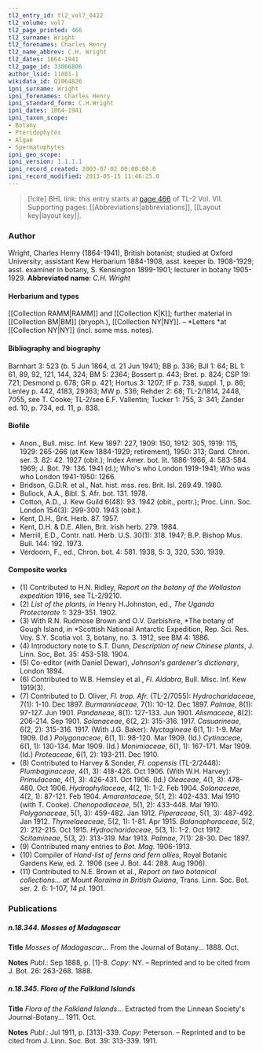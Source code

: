 ```yaml
---
tl2_entry_id: tl2_vol7_0422
tl2_volume: vol7
tl2_page_printed: 466
tl2_surname: Wright
tl2_forenames: Charles Henry
tl2_name_abbrev: C.H. Wright
tl2_dates: 1864-1941
tl2_page_id: 33066806
author_lsid: 11881-1
wikidata_id: Q1064826
ipni_surname: Wright
ipni_forenames: Charles Henry
ipni_standard_form: C.H.Wright
ipni_dates: 1864-1941
ipni_taxon_scope: 
- Botany
- Pteridophytes
- Algae
- Spermatophytes
ipni_geo_scope: 
ipni_version: 1.1.1.1
ipni_record_created: 2003-07-02 00:00:00.0
ipni_record_modified: 2013-05-15 11:46:25.0
---
```



> [!cite] BHL link: this entry starts at [page 466](https://www.biodiversitylibrary.org/page/33066806) of TL-2 Vol. VII.
> Supporting pages: [[Abbreviations|abbreviations]], [[Layout key|layout key]].

### Author

Wright, Charles Henry (1864-1941), British botanist; studied at Oxford University; assistant Kew Herbarium 1884-1908, asst. keeper ib. 1908-1929; asst. examiner in botany, S. Kensington 1899-1901; lecturer in botany 1905-1929. 
**Abbreviated name**: *C.H. Wright*

#### Herbarium and types

[[Collection RAMM|RAMM]] and [[Collection K|K]]; further material in [[Collection BM|BM]] (bryoph.), [[Collection NY|NY]]. – *Letters *at [[Collection NY|NY]] (incl. some mss. notes).

#### Bibliography and biography

Barnhart 3: 523 (b. 5 Jun 1864, d. 21 Jun 1941); BB p. 336; BJI 1: 64; BL 1: 61, 89, 92, 121, 144, 324; BM 5: 2364; Bossert p. 443; Bret. p. 824; CSP 19: 721; Desmond p. 678; GR p. 421; Hortus 3: 1207; IF p. 738, suppl. 1, p. 86; Lenley p. 442, 4183, 29363; MW p. 536; Rehder 2: 68; TL-2/1814, 2448, 7055, see T. Cooke; TL-2/see E.F. Vallentin; Tucker 1: 755, 3: 341; Zander ed. 10, p. 734, ed. 11, p. 838.

#### Biofile

- Anon., Bull. misc. Inf. Kew 1897: 227, 1909: 150, 1912: 305, 1919: 115, 1929: 265-266 (at Kew 1884-1929; retirement), 1950: 313; Gard. Chron. ser. 3. 82: 42. 1927 (obit.); Index Amer. bot. lit. 1886-1966, 4: 583-584. 1969; J. Bot. 79: 136. 1941 (d.); Who's who London 1919-1941; Who was who London 1941-1950: 1266.
- Bridson, G.D.R. et al., Nat. hist. mss. res. Brit. Isl. 269.49. 1980.
- Bullock, A.A., Bibl. S. Afr. bot. 131. 1978.
- Cotton, A.D., J. Kew Guild 6(48): 93. 1942 (obit., portr.); Proc. Linn. Soc. London 154(3): 299-300. 1943 (obit.).
- Kent, D.H., Brit. Herb. 87. 1957.
- Kent, D.H. & D.E. Allen, Brit. Irish herb. 279. 1984.
- Merrill, E.D., Contr. natl. Herb. U.S. 30(1): 318. 1947; B.P. Bishop Mus. Bull. 144: 192. 1973.
- Verdoorn, F., ed., Chron. bot. 4: 581. 1938, 5: 3, 320, 530. 1939.

#### Composite works

- (1) Contributed to H.N. Ridley, *Report on the botany of the Wollaston expedition* 1916, see TL-2/9210.
- (2) *List of the plants, in* Henry H.Johnston, ed., *The Uganda Protectorate* 1: 329-351. 1902.
- (3) With R.N. Rudmose Brown and O.V. Darbishire, *The botany of Gough Island, in *Scottish National Antarctic Expedition, Rep. Sci. Res. Voy. S.Y. Scotia vol. 3, botany, no. 3. 1912, see BM 4: 1886.
- (4) Introductory note to S.T. Dunn, *Description of new Chinese plants*, J. Linn. Soc, Bot. 35: 453-518. 1904.
- (5) Co-editor (with Daniel Dewar), *Johnson's gardener's dictionary*, London 1894.
- (6) Contributed to W.B. Hemsley et al., *Fl. Aldabra*, Bull. Misc. Inf. Kew 1919(3).
- (7) Contributed to D. Oliver, *Fl. trop. Afr.* (TL-2/7055):
*Hydrocharidaceae*, 7(1): 1-10. Dec 1897.
*Burmanniaceae*, 7(1): 10-12. Dec 1897.
*Palmae*, 8(1): 97-127. Jun 1901.
*Pandaneae*, 8(1): 127-133. Jun 1901.
*Alismaceae*, 8(2): 206-214. Sep 1901.
*Solanaceae*, 6(2, 2): 315-316. 1917.
*Casuarineae*, 6(2, 2): 315-316. 1917.
(With J.G. Baker): *Nyctagineae* 6(1, 1): 1-9. Mar 1909.
(Id.) *Polygonaceae*, 6(1, 1): 98-120. Mar 1909.
(Id.) *Cytinaceae*, 6(1, 1): 130-134. Mar 1909.
(Id.) *Monimiaceae*, 6(1, 1): 167-171. Mar 1909.
(Id.) *Proteaceae*, 6(1, 2): 193-211. Dec 1910.
- (8) Contributed to Harvey & Sonder, *Fl. capensis* (TL-2/2448):
*Plumbaginaceae*, 4(1, 3): 418-426. Oct 1906.
(With W.H. Harvey): *Primulaceae*, 4(1, 3): 426-431. Oct 1906.
(Id.) *Oleaceae*, 4(1, 3): 478-480. Oct 1906.
*Hydrophyllaceae*, 4(2, 1): 1-2. Feb 1904.
*Solanaceae*, 4(2, 1): 87-121. Feb 1904.
*Amarantaceae*, 5(1, 2): 402-433. Mai 1910 (with T. Cooke).
*Chenopodiaceae*, 5(1, 2): 433-448. Mai 1910.
*Polygonaceae*, 5(1, 3): 459-482. Jan 1912.
*Piperaceae*, 5(1, 3): 487-492. Jan 1912.
*Thymelaeaceae*, 5(2, 1): 1-81. Apr 1915.
*Balanophoraceae*, 5(2, 2): 212-215. Oct 1915.
*Hydrocharidaceae*, 5(3, 1): 1-2. Oct 1912.
*Scitamineae*, 5(3, 2): 313-319. Mar 1913.
*Palmae*, 7(1): 28-30. Dec 1897.
- (9) Contributed many entries to *Bot. Mag.* 1906-1913.
- (10) Compiler of *Hand-list of ferns and fern allies*, Royal Botanic Gardens Kew, ed. 2. 1906 (see J. Bot. 44: 288. Aug 1906).
- (11) Contributed to N.E. Brown et al., *Report on two botanical collections... at Mount Roraima in British Guiana*, Trans. Linn. Soc. Bot. ser. 2. 6: 1-107, *14 pl*. 1901.

### Publications

##### n.18.344. Mosses of Madagascar

**Title**
*Mosses of Madagascar*... From the Journal of Botany... 1888. Oct.

**Notes**
*Publ*.: Sep 1888, p. \[1\]-8. *Copy*: NY. – Reprinted and to be cited from J. Bot. 26: 263-268. 1888.

##### n.18.345. Flora of the Falkland Islands

**Title**
*Flora of the Falkland Islands*... Extracted from the Linnean Society's Journal-Botany... 1911. Oct.

**Notes**
*Publ*.: Jul 1911, p. \[313\]-339. *Copy*: Peterson. – Reprinted and to be cited from J. Linn. Soc. Bot. 39: 313-339. 1911.

